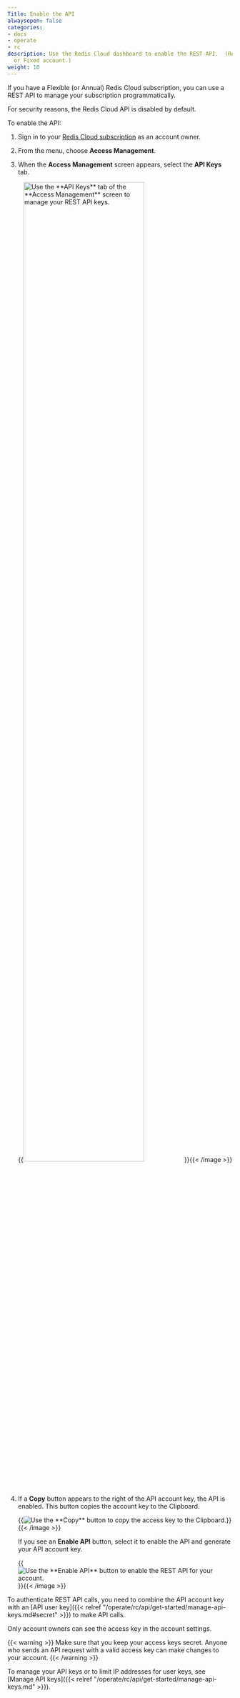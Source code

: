 ```yaml
---
Title: Enable the API
alwaysopen: false
categories:
- docs
- operate
- rc
description: Use the Redis Cloud dashboard to enable the REST API.  (Requires a Flexible
  or Fixed account.)
weight: 10
---
```


If you have a Flexible (or Annual) Redis Cloud subscription, you can use a REST API to manage your subscription programmatically.

For security reasons, the Redis Cloud API is disabled by default.

To enable the API:

1. Sign in to your [Redis Cloud subscription](https://app.redislabs.com) as an account owner.
1. From the menu, choose **Access Management**.
1. When the **Access Management** screen appears, select the **API Keys** tab.

    {{<image filename="images/rc/access-management-api-keys-tab.png" width="75%" alt="Use the **API Keys** tab of the **Access Management** screen to manage your REST API keys." >}}{{< /image >}}

1. If a **Copy** button appears to the right of the API account key, the API is enabled.  This button copies the account key to the Clipboard.

    {{<image filename="images/rc/button-access-management-api-key-copy.png" alt="Use the **Copy** button to copy the access key to the Clipboard." >}}{{< /image >}}

    If you see an **Enable API** button, select it to enable the API and generate your API account key.

    {{<image filename="images/rc/button-access-management-enable-api.png" alt="Use the **Enable API** button to enable the REST API for your account." >}}{{< /image >}}

To authenticate REST API calls, you need to combine the API account key with an [API user key]({{< relref "/operate/rc/api/get-started/manage-api-keys.md#secret" >}}) to make API calls.

Only account owners can see the access key in the account settings.

{{< warning >}}
Make sure that you keep your access keys secret. Anyone who sends an API request with a valid access key can make changes to your account.
{{< /warning >}}

To manage your API keys or to limit IP addresses for user keys, see [Manage API keys]({{< relref "/operate/rc/api/get-started/manage-api-keys.md" >}}).
